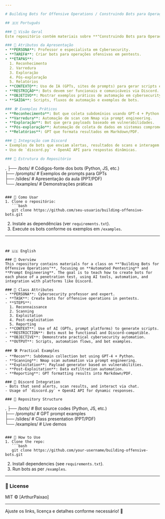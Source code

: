 ```yaml
---

# Building Bots for Offensive Operations / Construindo Bots para Operações Ofensivas  

## 🇧🇷 Português  

### 📌 Visão Geral  
Este repositório contém materiais sobre **"Construindo Bots para Operações Ofensivas"**, com foco em **Pentest Automatizado** e **Prompt Engineering**. O objetivo é ensinar como criar bots para cada etapa de um teste de penetração, utilizando ferramentas de IA, automação e integração com plataformas como o Discord.  

### 🎯 Atributos da Apresentação  
- **PERSONA**: Professor e especialista em Cybersecurity.  
- **TAREFA**: Criar bots para operações ofensivas em pentests.  
- **ETAPAS**:  
  1. Reconhecimento  
  2. Varredura  
  3. Exploração  
  4. Pós-exploração  
  5. Relatórios  
- **CONTEXTO**: Uso de IA (GPTs, sites de prompts) para gerar scripts e automações.  
- **RESTRIÇÃO**: Bots devem ser funcionais e comunicáveis via Discord.  
- **OBJETIVO**: Mostrar exemplos práticos de automação em cybersecurity.  
- **SAÍDA**: Scripts, fluxos de automação e exemplos de bots.  

### 🛠️ Exemplos Práticos  
- **Reconhecimento**: Bot que coleta subdomínios usando GPT-4 + Python.  
- **Varredura**: Automação de scan com Nmap via prompt engineering.  
- **Exploração**: Bot que gera payloads baseado em vulnerabilidades.  
- **Pós-exploração**: Automação de coleta de dados em sistemas comprometidos.  
- **Relatórios**: GPT que formata resultados em Markdown/PDF.  

### 🤖 Integração com Discord  
- Exemplos de bots que enviam alertas, resultados de scans e interagem via chat.  
- Uso de `discord.py` + OpenAI API para respostas dinâmicas.  

### 📂 Estrutura do Repositório  
```
.
├── /bots/               # Códigos-fonte dos bots (Python, JS, etc.)  
├── /prompts/            # Exemplos de prompts para GPTs  
├── /slides/             # Apresentação da aula (PPT/PDF)  
└── /examples/           # Demonstrações práticas  
```

### 🚀 Como Usar  
1. Clone o repositório:  
   ```bash
   git clone https://github.com/seu-usuario/building-offensive-bots.git
   ```
2. Instale as dependências (ver `requirements.txt`).  
3. Execute os bots conforme os exemplos em `/examples`.  

---
```


## 🇺🇸 English  

### 📌 Overview  
This repository contains materials for a class on **"Building Bots for Offensive Operations"**, focusing on **Automated Pentesting** and **Prompt Engineering**. The goal is to teach how to create bots for each phase of a penetration test, using AI tools, automation, and integration with platforms like Discord.  

### 🎯 Class Attributes  
- **PERSONA**: Cybersecurity professor and expert.  
- **TASK**: Create bots for offensive operations in pentests.  
- **STEPS**:  
  1. Reconnaissance  
  2. Scanning  
  3. Exploitation  
  4. Post-exploitation  
  5. Reporting  
- **CONTEXT**: Use of AI (GPTs, prompt platforms) to generate scripts.  
- **RESTRICTION**: Bots must be functional and Discord-compatible.  
- **OBJECTIVE**: Demonstrate practical cybersecurity automation.  
- **OUTPUT**: Scripts, automation flows, and bot examples.  

### 🛠️ Practical Examples  
- **Recon**: Subdomain collection bot using GPT-4 + Python.  
- **Scanning**: Nmap scan automation via prompt engineering.  
- **Exploitation**: Payload generator based on vulnerabilities.  
- **Post-Exploitation**: Data exfiltration automation.  
- **Reporting**: GPT formatting results into Markdown/PDF.  

### 🤖 Discord Integration  
- Bots that send alerts, scan results, and interact via chat.  
- Usage of `discord.py` + OpenAI API for dynamic responses.  

### 📂 Repository Structure  
```
.
├── /bots/               # Bot source codes (Python, JS, etc.)  
├── /prompts/            # GPT prompt examples  
├── /slides/             # Class presentation (PPT/PDF)  
└── /examples/           # Live demos  
```

### 🚀 How to Use  
1. Clone the repo:  
   ```bash
   git clone https://github.com/your-username/building-offensive-bots.git
   ```
2. Install dependencies (see `requirements.txt`).  
3. Run bots as per `/examples`.  

---

### 📜 License  
MIT © [ArthurPaixao]  

--- 

Ajuste os links, licença e detalhes conforme necessário! 🚀
